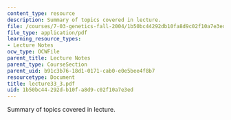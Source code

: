 ```yaml
---
content_type: resource
description: Summary of topics covered in lecture.
file: /courses/7-03-genetics-fall-2004/1b50bc44292db10fa8d9c02f10a7e3ed_lecture33_3.pdf
file_type: application/pdf
learning_resource_types:
- Lecture Notes
ocw_type: OCWFile
parent_title: Lecture Notes
parent_type: CourseSection
parent_uid: b91c3b76-18d1-0171-cab0-e0e5bee4f8b7
resourcetype: Document
title: lecture33_3.pdf
uid: 1b50bc44-292d-b10f-a8d9-c02f10a7e3ed
---
```

Summary of topics covered in lecture.


